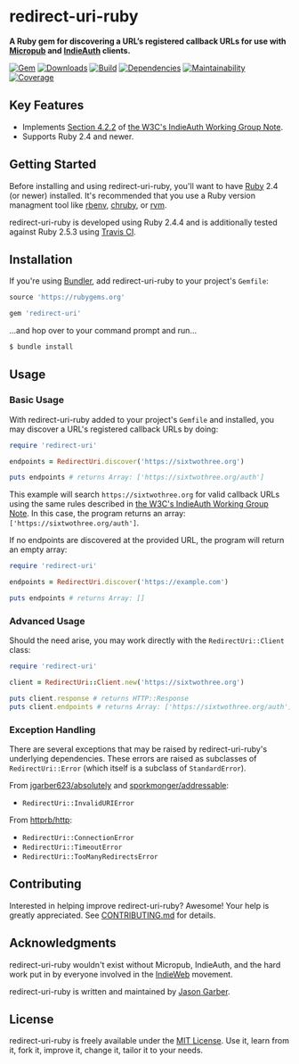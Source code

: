 # redirect-uri-ruby

**A Ruby gem for discovering a URL’s registered callback URLs for use with [Micropub](https://indieweb.org/Micropub) and [IndieAuth](https://indieweb.org/IndieAuth) clients.**

[![Gem](https://img.shields.io/gem/v/redirect-uri.svg?style=for-the-badge)](https://rubygems.org/gems/redirect-uri)
[![Downloads](https://img.shields.io/gem/dt/redirect-uri.svg?style=for-the-badge)](https://rubygems.org/gems/redirect-uri)
[![Build](https://img.shields.io/travis/com/jgarber623/redirect-uri-ruby/master.svg?style=for-the-badge)](https://travis-ci.com/jgarber623/redirect-uri-ruby)
[![Dependencies](https://img.shields.io/depfu/jgarber623/redirect-uri-ruby.svg?style=for-the-badge)](https://depfu.com/github/jgarber623/redirect-uri-ruby)
[![Maintainability](https://img.shields.io/codeclimate/maintainability/jgarber623/redirect-uri-ruby.svg?style=for-the-badge)](https://codeclimate.com/github/jgarber623/redirect-uri-ruby)
[![Coverage](https://img.shields.io/codeclimate/c/jgarber623/redirect-uri-ruby.svg?style=for-the-badge)](https://codeclimate.com/github/jgarber623/redirect-uri-ruby/code)

## Key Features

- Implements [Section 4.2.2](https://www.w3.org/TR/indieauth/#redirect-url) of [the W3C's IndieAuth Working Group Note](https://www.w3.org/TR/indieauth/).
- Supports Ruby 2.4 and newer.

## Getting Started

Before installing and using redirect-uri-ruby, you'll want to have [Ruby](https://www.ruby-lang.org) 2.4 (or newer) installed. It's recommended that you use a Ruby version managment tool like [rbenv](https://github.com/rbenv/rbenv), [chruby](https://github.com/postmodern/chruby), or [rvm](https://github.com/rvm/rvm).

redirect-uri-ruby is developed using Ruby 2.4.4 and is additionally tested against Ruby 2.5.3 using [Travis CI](https://travis-ci.com/jgarber623/redirect-uri-ruby).

## Installation

If you're using [Bundler](https://bundler.io), add redirect-uri-ruby to your project's `Gemfile`:

```ruby
source 'https://rubygems.org'

gem 'redirect-uri'
```

…and hop over to your command prompt and run…

```sh
$ bundle install
```

## Usage

### Basic Usage

With redirect-uri-ruby added to your project's `Gemfile` and installed, you may discover a URL's registered callback URLs by doing:

```ruby
require 'redirect-uri'

endpoints = RedirectUri.discover('https://sixtwothree.org')

puts endpoints # returns Array: ['https://sixtwothree.org/auth']
```

This example will search `https://sixtwothree.org` for valid callback URLs using the same rules described in [the W3C's IndieAuth Working Group Note](https://www.w3.org/TR/indieauth/#redirect-url). In this case, the program returns an array: `['https://sixtwothree.org/auth']`.

If no endpoints are discovered at the provided URL, the program will return an empty array:

```ruby
require 'redirect-uri'

endpoints = RedirectUri.discover('https://example.com')

puts endpoints # returns Array: []
```

### Advanced Usage

Should the need arise, you may work directly with the `RedirectUri::Client` class:

```ruby
require 'redirect-uri'

client = RedirectUri::Client.new('https://sixtwothree.org')

puts client.response # returns HTTP::Response
puts client.endpoints # returns Array: ['https://sixtwothree.org/auth']
```

### Exception Handling

There are several exceptions that may be raised by redirect-uri-ruby's underlying dependencies. These errors are raised as subclasses of `RedirectUri::Error` (which itself is a subclass of `StandardError`).

From [jgarber623/absolutely](https://github.com/jgarber623/absolutely) and  [sporkmonger/addressable](https://github.com/sporkmonger/addressable):

- `RedirectUri::InvalidURIError`

From [httprb/http](https://github.com/httprb/http):

- `RedirectUri::ConnectionError`
- `RedirectUri::TimeoutError`
- `RedirectUri::TooManyRedirectsError`

## Contributing

Interested in helping improve redirect-uri-ruby? Awesome! Your help is greatly appreciated. See [CONTRIBUTING.md](https://github.com/jgarber623/redirect-uri-ruby/blob/master/CONTRIBUTING.md) for details.

## Acknowledgments

redirect-uri-ruby wouldn't exist without Micropub, IndieAuth, and the hard work put in by everyone involved in the [IndieWeb](https://indieweb.org) movement.

redirect-uri-ruby is written and maintained by [Jason Garber](https://sixtwothree.org).

## License

redirect-uri-ruby is freely available under the [MIT License](https://opensource.org/licenses/MIT). Use it, learn from it, fork it, improve it, change it, tailor it to your needs.
